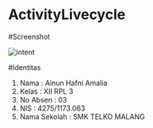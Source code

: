 # ActivityLivecycle

#Screenshot

![intent](https://cloud.githubusercontent.com/assets/22849281/19850578/bf40e372-9f8b-11e6-94e2-c7e3755f5655.JPG)

#Identitas

1. Nama : Ainun Hafni Amalia
2. Kelas : XII RPL 3
3. No Absen : 03
4. NIS : 4275/1173.063
5. Nama Sekolah : SMK TELKO MALANG
